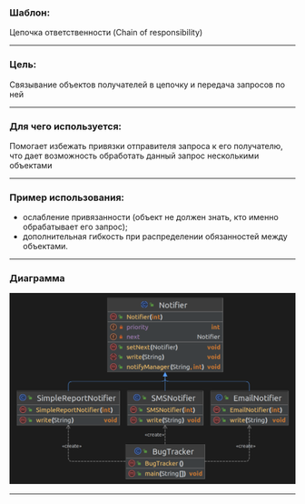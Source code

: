 ### Шаблон:

Цепочка ответственности (Chain of responsibility)

----------------------------------------------------------------------------------------------------------------------
### Цель:

Связывание объектов получателей в цепочку и передача запросов по ней 

----------------------------------------------------------------------------------------------------------------------
### Для чего используется:

Помогает избежать привязки отправителя запроса к его получателю, что дает возможность обработать данный запрос
несколькими объектами

----------------------------------------------------------------------------------------------------------------------
### Пример использования:

- ослабление привязанности (объект не должен знать, кто именно обрабатывает его запрос);
- дополнительная гибкость при распределении обязанностей между объектами.

----------------------------------------------------------------------------------------------------------------------
### Диаграмма

![chain .png](..%2F..%2F..%2Fdiagrams%2Fchain.png)

----------------------------------------------------------------------------------------------------------------------